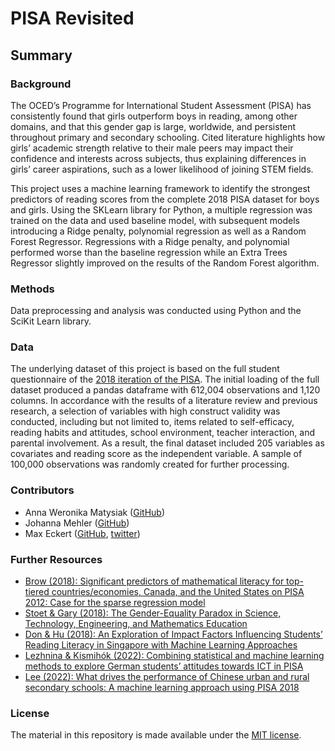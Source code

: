 # PISA Revisited

## Summary 

### Background
The OCED’s Programme for International Student Assessment (PISA) has consistently found that girls outperform boys in reading, among other domains, and that this gender gap is large, worldwide, and persistent throughout primary and secondary schooling. Cited literature highlights how girls’ academic strength relative to their male peers may impact their confidence and interests across subjects, thus explaining differences in girls’ career aspirations, such as a lower likelihood of joining STEM fields.

This project uses a machine learning framework to identify the strongest predictors of reading scores from the complete 2018 PISA dataset for boys and girls. Using the SKLearn library for Python, a multiple regression was trained on the data and used baseline model, with subsequent models introducing a Ridge penalty, polynomial regression as well as a Random Forest Regressor. Regressions with a Ridge penalty, and polynomial performed worse than the baseline regression while an Extra Trees Regressor slightly improved on the results of the Random Forest algorithm.

### Methods

Data preprocessing and analysis was conducted using Python and the SciKit Learn library.

### Data
The underlying dataset of this project is based on the full student questionnaire of the [2018 iteration of the PISA](https://www.oecd.org/pisa/data/2018database/). The initial loading of the full dataset produced a pandas dataframe with 612,004 observations and 1,120 columns. In accordance with the results of a literature review and previous research, a selection of variables with high construct validity was conducted, including but not limited to, items related to self-efficacy, reading habits and attitudes, school environment, teacher interaction, and parental involvement. As a result, the final dataset included 205 variables as covariates and reading score as the independent variable. A sample of 100,000 observations was randomly created for further processing. 

### Contributors

- Anna Weronika Matysiak ([GitHub](https://https://github.com/AnnaWeronikaMatysiak))
- Johanna Mehler ([GitHub](https://https://github.com/j-mehler))
- Max Eckert ([GitHub](https://github.com/m-b-e), [twitter](https://twitter.com/mabrec1))


### Further Resources

- [Brow (2018): Significant predictors of mathematical literacy for top-tiered countries/economies, Canada, and the United States on PISA 2012: Case for the sparse regression model](https://doi.org/10.1111/bjep.12254)
- [Stoet & Gary (2018): The Gender-Equality Paradox in Science, Technology, Engineering, and Mathematics Education](https://doi.org/10.1177/0956797617741719)
- [Don & Hu (2018): An Exploration of Impact Factors Influencing Students’ Reading Literacy in Singapore with Machine Learning Approaches](https://doi.org/10.5539/ijel.v9n5p52)
- [Lezhnina & Kismihók (2022): Combining statistical and machine learning methods to explore German students’ attitudes towards ICT in PISA](https://doi.org/10.1080/1743727X.2021.1963226)
- [Lee (2022): What drives the performance of Chinese urban and rural secondary schools: A machine learning approach using PISA 2018](https://doi.org/10.1016/j.cities.2022.103609)

### License

The material in this repository is made available under the [MIT license](http://opensource.org/licenses/mit-license.php). 
